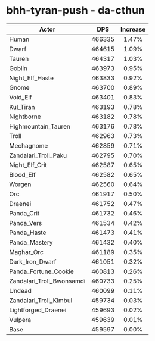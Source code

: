 # bhh-tyran-push - da-cthun
| Actor | DPS | Increase |
|---|:---:|:---:|
|Human|466335|1.47%|
|Dwarf|464615|1.09%|
|Tauren|464317|1.03%|
|Goblin|463973|0.95%|
|Night_Elf_Haste|463833|0.92%|
|Gnome|463700|0.89%|
|Void_Elf|463401|0.83%|
|Kul_Tiran|463193|0.78%|
|Nightborne|463182|0.78%|
|Highmountain_Tauren|463176|0.78%|
|Troll|462963|0.73%|
|Mechagnome|462859|0.71%|
|Zandalari_Troll_Paku|462795|0.70%|
|Night_Elf_Crit|462587|0.65%|
|Blood_Elf|462582|0.65%|
|Worgen|462560|0.64%|
|Orc|461917|0.50%|
|Draenei|461752|0.47%|
|Panda_Crit|461732|0.46%|
|Panda_Vers|461534|0.42%|
|Panda_Haste|461473|0.41%|
|Panda_Mastery|461432|0.40%|
|Maghar_Orc|461189|0.35%|
|Dark_Iron_Dwarf|461051|0.32%|
|Panda_Fortune_Cookie|460813|0.26%|
|Zandalari_Troll_Bwonsamdi|460733|0.25%|
|Undead|460099|0.11%|
|Zandalari_Troll_Kimbul|459734|0.03%|
|Lightforged_Draenei|459693|0.02%|
|Vulpera|459639|0.01%|
|Base|459597|0.00%|

